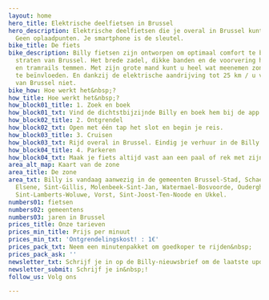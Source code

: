```yaml
---
layout: home
hero_title: Elektrische deelfietsen in Brussel
hero_description: Elektrische deelfietsen die je overal in Brussel kunt nemen en achterlaten.
  Geen oplaadpunten. Je smartphone is de sleutel.
bike_title: De fiets
bike_description: Billy fietsen zijn ontworpen om optimaal comfort te bieden in de
  straten van Brussel. Het brede zadel, dikke banden en de voorvering helpen kasseien
  en tramrails temmen. Met zijn grote mand kunt u heel wat meenemen zonder de stabiliteit
  te beïnvloeden. En dankzij de elektrische aandrijving tot 25 km / u voelt u de hellingen
  van Brussel niet.
bike_how: Hoe werkt het&nbsp;?
how_title: Hoe werkt het&nbsp;?
how_block01_title: 1. Zoek en boek
how_block01_txt: Vind de dichtstbijzijnde Billy en boek hem bij de app.
how_block02_title: 2. Ontgrendel
how_block02_txt: Open met één tap het slot en begin je reis.
how_block03_title: 3. Cruisen
how_block03_txt: Rijd overal in Brussel. Eindig je verhuur in de Billy Zone.
how_block04_title: 4. Parkeren
how_block04_txt: Maak je fiets altijd vast aan een paal of rek met zijn ketting.
area_alt_map: Kaart van de zone
area_title: De zone
area_txt: Billy is vandaag aanwezig in de gemeenten Brussel-Stad, Schaerbeek, Etterbeek,
  Elsene, Sint-Gillis, Molenbeek-Sint-Jan, Watermael-Bosvoorde, Ouderghem, Woluwe-Sint-Pieters,
  Sint-Lamberts-Woluwe, Vorst, Sint-Joost-Ten-Noode en Ukkel.
numbers01: fietsen
numbers02: gemeentens
numbers03: jaren in Brussel
prices_title: Onze tarieven
prices_min_title: Prijs per minuut
prices_min_txt: 'Ontgrendelingskost! : 1€'
prices_pack_txt: Neem een ​​minutenpakket om goedkoper te rijden&nbsp;  !
prices_pack_ask: ''
newsletter_txt: Schrijf je in op de Billy-nieuwsbrief om de laatste updates te ontvangen&nbsp;!
newsletter_submit: Schrijf je in&nbsp;!
follow_us: Volg ons

---
```

